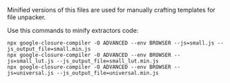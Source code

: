 Minified versions of this files are used for manually crafting templates for
file unpacker.

Use this commands to minify extractors code:

```shell
npx google-closure-compiler -O ADVANCED --env BROWSER --js=small.js --js_output_file=small.min.js
npx google-closure-compiler -O ADVANCED --env BROWSER --js=small_lut.js --js_output_file=small_lut.min.js
npx google-closure-compiler -O ADVANCED --env BROWSER --js=universal.js --js_output_file=universal.min.js
```

